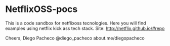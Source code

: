# NetflixOSS-pocs

This is a code sandbox for netflixoss tecnologies. Here you will find examples using netflix kick ass
tech stack. Site: http://netflix.github.io/#repo

Cheers,
Diego Pacheco
@diego_pacheco
about.me/diegopacheco